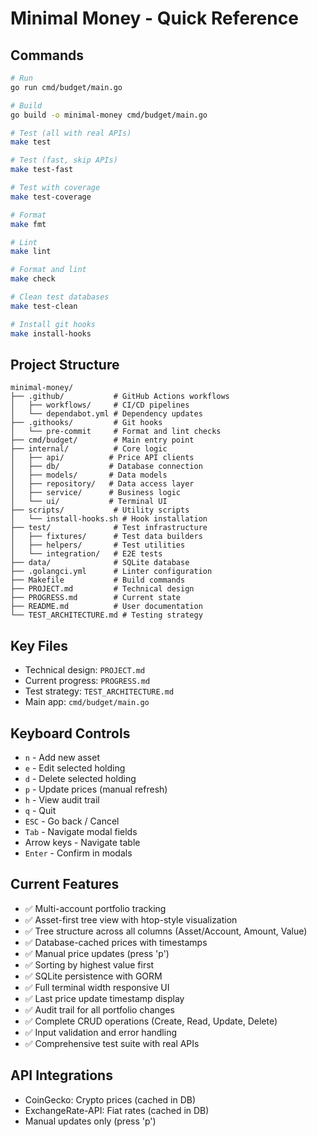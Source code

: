 # Minimal Money - Quick Reference

## Commands
```bash
# Run
go run cmd/budget/main.go

# Build
go build -o minimal-money cmd/budget/main.go

# Test (all with real APIs)
make test

# Test (fast, skip APIs)
make test-fast

# Test with coverage
make test-coverage

# Format
make fmt

# Lint
make lint

# Format and lint
make check

# Clean test databases
make test-clean

# Install git hooks
make install-hooks
```

## Project Structure
```
minimal-money/
├── .github/           # GitHub Actions workflows
│   ├── workflows/     # CI/CD pipelines
│   └── dependabot.yml # Dependency updates
├── .githooks/         # Git hooks
│   └── pre-commit     # Format and lint checks
├── cmd/budget/        # Main entry point
├── internal/          # Core logic
│   ├── api/          # Price API clients
│   ├── db/           # Database connection
│   ├── models/       # Data models
│   ├── repository/   # Data access layer
│   ├── service/      # Business logic
│   └── ui/           # Terminal UI
├── scripts/           # Utility scripts
│   └── install-hooks.sh # Hook installation
├── test/              # Test infrastructure
│   ├── fixtures/      # Test data builders
│   ├── helpers/       # Test utilities
│   └── integration/   # E2E tests
├── data/              # SQLite database
├── .golangci.yml      # Linter configuration
├── Makefile           # Build commands
├── PROJECT.md         # Technical design
├── PROGRESS.md        # Current state
├── README.md          # User documentation
└── TEST_ARCHITECTURE.md # Testing strategy
```

## Key Files
- Technical design: `PROJECT.md`
- Current progress: `PROGRESS.md`
- Test strategy: `TEST_ARCHITECTURE.md`
- Main app: `cmd/budget/main.go`

## Keyboard Controls
- `n` - Add new asset
- `e` - Edit selected holding
- `d` - Delete selected holding
- `p` - Update prices (manual refresh)
- `h` - View audit trail
- `q` - Quit
- `ESC` - Go back / Cancel
- `Tab` - Navigate modal fields
- Arrow keys - Navigate table
- `Enter` - Confirm in modals

## Current Features
- ✅ Multi-account portfolio tracking
- ✅ Asset-first tree view with htop-style visualization
- ✅ Tree structure across all columns (Asset/Account, Amount, Value)
- ✅ Database-cached prices with timestamps
- ✅ Manual price updates (press 'p')
- ✅ Sorting by highest value first
- ✅ SQLite persistence with GORM
- ✅ Full terminal width responsive UI
- ✅ Last price update timestamp display
- ✅ Audit trail for all portfolio changes
- ✅ Complete CRUD operations (Create, Read, Update, Delete)
- ✅ Input validation and error handling
- ✅ Comprehensive test suite with real APIs

## API Integrations
- CoinGecko: Crypto prices (cached in DB)
- ExchangeRate-API: Fiat rates (cached in DB)
- Manual updates only (press 'p')